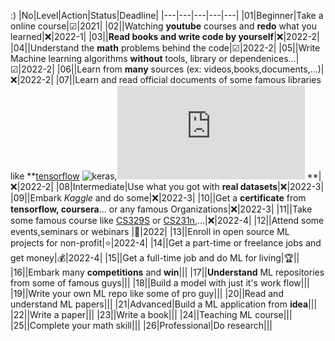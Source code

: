 :)
|No|Level|Action|Status|Deadline|
|---|---|---|---|---|
|01|Beginner|Take a online course|☑|2021|
|02||Watching **youtube** courses and **redo**  what you learned|❌|2022-1|
|03||**Read books and write code by yourself**|❌|2022-2|
|04||Understand the **math** problems behind the code|☑|2022-2|
|05||Write Machine learning algorithms **without** tools, library or dependenices...|☑|2022-2|
|06||Learn from **many** sources (ex: videos,books,documents,...)|❌|2022-2|
|07||Learn and read official documents of some famous libraries like **[tensorflow](https://www.tensorflow.org/api_docs/python/tf)
![keras](https://keras.io/api/),![pytorch](https://pytorch.org/docs/stable/index.html#)
**|❌|2022-2|
|08|Intermediate|Use what you got with **real datasets**|❌|2022-3|
|09||Embark *Kaggle* and do some|❌|2022-3|
|10||Get a **certificate** from **tensorflow, coursera**... or any famous Organizations|❌|2022-3|
|11||Take some famous course like [CS329S](https://stanford-cs329s.github.io/) or [CS231n](https://cs231n.github.io/),...|❌|2022-4|
|12||Attend some events,seminars or webinars |🙋|2022|
|13||Enroll in open source ML projects for non-profit|⭐|2022-4|
|14||Get a part-time or freelance jobs and get money|💰|2022-4|
|15||Get a full-time job and do ML for living|🏆||
|16||Embark many **competitions** and **win**|||
|17||**Understand** ML repositories from some of famous guys|||
|18||Build a model with just it's work flow|||
|19||Write your own ML repo like some of pro guy|||
|20||Read and understand ML papers|||
|21|Advanced|Build a ML application from **idea**|||
|22||Write a paper|||
|23||Write a book|||
|24||Teaching ML course|||
|25||Complete your math skill|||
|26|Professional|Do research|||
